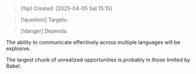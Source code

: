 
>[!tip] Created: [2025-04-05 Sat 15:15]

>[!question] Targets: 

>[!danger] Depends: 

The ability to communicate effectively across multiple languages will be explosive.

The largest chunk of unrealized opportunities is probably in those limited by Babel.